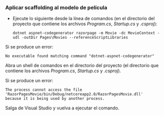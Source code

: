 <a name="scaffold"></a>
### <a name="scaffold-the-movie-model"></a>Aplicar scaffolding al modelo de película

* Ejecute lo siguiente desde la línea de comandos (en el directorio del proyecto que contiene los archivos *Program.cs*, *Startup.cs* y *.csproj*):

  ```console
  dotnet aspnet-codegenerator razorpage -m Movie -dc MovieContext -udl -outDir Pages\Movies --referenceScriptLibraries
  ```

Si se produce un error:
  ```
No executable found matching command "dotnet-aspnet-codegenerator"
  ```

Abra un shell de comandos en el directorio del proyecto (el directorio que contiene los archivos *Program.cs*, *Startup.cs* y *.csproj*).

Si se produce un error:
  ```
  The process cannot access the file
 'RazorPagesMovie/bin/Debug/netcoreapp2.0/RazorPagesMovie.dll'
  because it is being used by another process.
  ```

Salga de Visual Studio y vuelva a ejecutar el comando.
